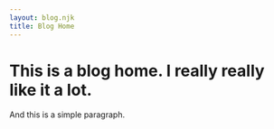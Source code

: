 ```yaml
---
layout: blog.njk
title: Blog Home
---
```


# This is a blog home. I really really like it a lot.

And this is a simple paragraph.